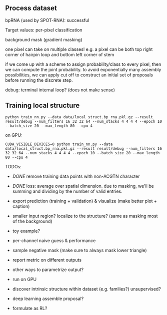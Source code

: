 ## Process dataset

bpRNA (used by SPOT-RNA): successful


Target values:
per-pixel classification

background mask (gradient masking)

one pixel can take on multiple classes!
e.g. a pixel can be both top right corner of hairpin loop and bottom left corner of stem

if we come up with a scheme to assign probability/class to every pixel,
then we can compute the joint probability.
to avoid exponentially many assembly possibilities,
we can apply cut off to construct an initial set of proposals
before running the discrete step.

debug: terminal internal loop? (does not make sense)


## Training local structure

```
python train_nn.py --data data/local_struct.bp_rna.pkl.gz --result result/debug --num_filters 16 32 32 64 --num_stacks 4 4 4 4 --epoch 10 --batch_size 20 --max_length 80 --cpu 4
```


on GPU:
```
CUDA_VISIBLE_DEVICES=0 python train_nn.py --data data/local_struct.bp_rna.pkl.gz --result result/debug --num_filters 16 32 32 64 --num_stacks 4 4 4 4 --epoch 10 --batch_size 20 --max_length 80 --cpu 4
```



TODOs:

- *DONE* remove training data points with non-ACGTN character

- *DONE* loss: average over spatial dimension.
due to masking, we'll be summing and dividing by the number of valid entries.

- export prediction (training + validation) & visualize (make better plot + caption)

- smaller input region? localize to the structure? (same as masking most of the background)

- toy example?

- per-channel naive guess & performance

- sample negative mask (make sure to always mask lower triangle)

- report metric on different outputs

- other ways to parametrize output?

- run on GPU

- discover intrinsic structure within dataset (e.g. families?) unsupervised?

- deep learning assemble proposal?

- formulate as RL?

